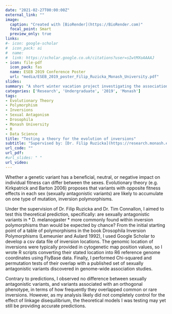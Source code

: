 ```yaml
---
date: "2021-02-27T00:00:00Z"
external_link: ""
image:
  caption: "Created with [BioRender](https://BioRender.com)"
  focal_point: Smart
  preview_only: true
links:
#- icon: google-scholar
#  icon_pack: ai
#  name: 
#  link: https://scholar.google.co.uk/citations?user=sIwtMXoAAAAJ
- icon: file-pdf
  icon_pack: fas
  name: ESEB 2019 Conference Poster
  url: "media/ESEB_2019_poster_Filip_Ruzicka_Monash_University.pdf" 
slides: 
summary: "A short winter vacation project investigating the association between inversions and sexually antagonistic genes, supervised by: [Dr. Filip Ruzicka](https://orcid.org/0000-0001-9089-624X) and [Dr. Tim Connallon](https://connallonresearch.wordpress.com/) (June 2019)  "
categories: ['Research', 'Undergraduate', '2019', 'Monash']
tags:
- Evolutionary Theory
- Polymorphism
- Inversions
- Sexual Antagonism
- Drosophila
- Monash University
- R
- Data Science
title: "Testing a theory for the evolution of inversions"
subtitle: "Supervised by: [Dr. Filip Ruzicka](https://research.monash.edu/en/persons/filip-ruzicka) and [Dr. Tim Connallon](https://connallonresearch.wordpress.com/)"
url_code: ""
url_pdf: 
#url_slides: " "
url_video: 
---
```


Whether a genetic variant has a beneficial, neutral, or negative impact on individual fitness can differ between the sexes. Evolutionary theory (e.g. Kirkpatrick and Barton 2006) proposes that variants with opposite fitness effects in each sex (sexually antagonistic variants) are likely to accumulate on one type of mutation, inversion polymorphisms. 

Under the supervision of Dr. Filip Ruzicka and Dr. Tim Connallon, I aimed to test this theoretical prediction, specifically: are sexually antagonistic variants in * D. melanogaster * more commonly found within inversion polymorphisms than would be expected by chance? From the initial starting point of a table of polymorphisms in the book Drosophila Inversion Polymorphisms (Lemeunier and Aulard 1992), I used Google Scholar to develop a csv data file of inversion locations. The genomic location of inversions were typically provided in cytogenetic map position values, so I wrote R scripts converting their stated location into R6 reference genome coordinates using FlyBase data. Finally, I performed Chi-squared and permutation tests of their overlap with a published set of sexually antagonistic variants discovered in genome-wide association studies. 

Contrary to predictions, I observed no difference between sexually antagonistic variants, and variants associated with an orthogonal phenotype, in terms of how frequently they overlapped common or rare inversions. However, as my analysis likely did not completely control for the effect of linkage disequilibrium, the theoretical models I was testing may yet still be providing accurate predictions.


